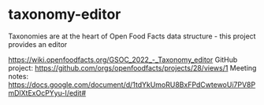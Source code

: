 # taxonomy-editor
Taxonomies are at the heart of Open Food Facts data structure - this project provides an editor

https://wiki.openfoodfacts.org/GSOC_2022_-_Taxonomy_editor
GitHub project: https://github.com/orgs/openfoodfacts/projects/28/views/1
Meeting notes: https://docs.google.com/document/d/1tdYkUmoRU8BxFPdCwtewoUi7PV8PmDlXtExOcPYyu-I/edit#
